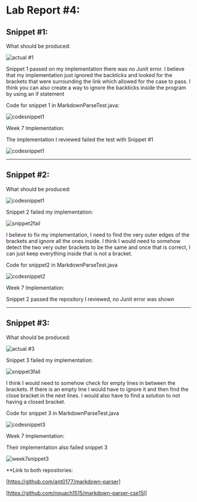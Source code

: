 # Lab Report #4: 

## Snippet #1:
What should be produced: 

![actual #1](https://user-images.githubusercontent.com/103216296/171098420-a341caf2-07e8-41f2-a15e-4c3b947c3773.png)

Snippet 1 passed on my implementation there was no Junit error. I believe that my implementation just ignored the backticks and looked for the brackets that were surrounding the link which allowed for the case to pass. I think you can also create a way to ignore the backticks inside the program by using an if statement

Code for snippet 1 in MarkdownParseTest.java:

![codesnippet1](https://user-images.githubusercontent.com/103216296/171098535-650dc650-907d-4bdb-acdf-ae20e8689ae8.png)

Week 7 Implementation:

The implementation I reviewed failed the test with Snippet #1

![codesnippet1](https://user-images.githubusercontent.com/103216296/171098591-88682407-2f1a-4ba1-a8c8-8af5bb954948.png)

---
## Snippet #2:
What should be produced:

![codesnippet1](https://user-images.githubusercontent.com/103216296/171098631-419f1070-73d0-4fdc-a57b-701a0e5bfac5.png)

Snippet 2 failed my implementation: 

![snippet2fail](https://user-images.githubusercontent.com/103216296/171098807-df51d8c8-d226-4ba6-8648-9e7812a92aaa.png)

I believe to fix my implementation, I need to find the very outer edges of the brackets and ignore all the ones inside. I think I would need to somehow detect the two very outer brackets to be the same and once that is correct, I can just keep everything inside that is not a bracket.

Code for snippet2 in MarkdownParseTest.java

![codesnippet2](https://user-images.githubusercontent.com/103216296/171098866-4c6e0541-5906-46dc-9f96-bfef576b0bfa.png)

Week 7 Implementation: 

Snippet 2 passed the repository I reviewed, no Junit error was shown

---
## Snippet #3:

What should be produced:

![actual #3](https://user-images.githubusercontent.com/103216296/171098908-a824c134-088f-4b90-91b0-242b75bb8d9d.png)

Snippet 3 failed my implementation:

![snippet3fail](https://user-images.githubusercontent.com/103216296/171098983-7e0f497a-0798-4d5f-807a-d54fe302d4f8.png)

I think I would need to somehow check for empty lines in between the brackets. If there is an empty line I would have to ignore it and then find the close bracket in the next lines. I would also have to find a solution to not having a closed bracket. 

Code for snippet 3 in MarkdownParseTest.java

![codesnippet3](https://user-images.githubusercontent.com/103216296/171099052-353f1e57-5459-4d7a-8a5d-e80d181d7b1d.png)

Week 7 Implementation:

Their implementation also failed snippet 3

![week7snippet3](https://user-images.githubusercontent.com/103216296/171099130-c29caf60-3e83-46f9-8821-a642ffe83b1a.png)

**Link to both repositories:

[https://github.com/ant0177/markdown-parser]

[https://github.com/nquach1515/markdown-parser-cse15l]






